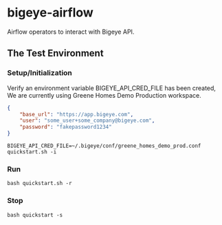# bigeye-airflow
Airflow operators to interact with Bigeye API.

## The Test Environment
### Setup/Initialization
Verify an environment variable BIGEYE_API_CRED_FILE has been created,  We are currently using Greene 
Homes Demo Production workspace.
```json
{
    "base_url": "https://app.bigeye.com",
    "user": "some_user+some_company@bigeye.com",
    "password": "fakepassword1234"
}
```

```shell
BIGEYE_API_CRED_FILE=~/.bigeye/conf/greene_homes_demo_prod.conf quickstart.sh -i
```
### Run
```shell
bash quickstart.sh -r
```
### Stop
```shell
bash quickstart -s
```